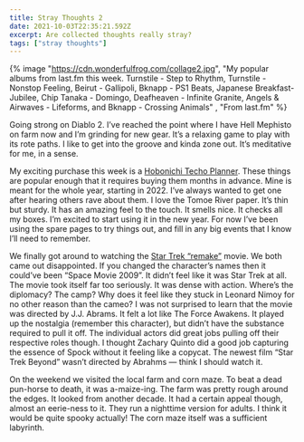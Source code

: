 ```yaml
---
title: Stray Thoughts 2
date: 2021-10-03T22:35:21.592Z
excerpt: Are collected thoughts really stray?
tags: ["stray thoughts"]
---
```


{% image "https://cdn.wonderfulfrog.com/collage2.jpg", "My popular albums from last.fm this week. Turnstile - Step to Rhythm, Turnstile - Nonstop Feeling, Beirut - Gallipoli, Bknapp - PS1 Beats, Japanese Breakfast- Jubilee, Chip Tanaka - Domingo, Deafheaven - Infinite Granite, Angels & Airwaves - Lifeforms, and Bknapp - Crossing Animals" , "From last.fm" %}

Going strong on Diablo 2. I’ve reached the point where I have Hell Mephisto on farm now and I’m grinding for new gear. It’s a relaxing game to play with its rote paths. I like to get into the groove and kinda zone out. It’s meditative for me, in a sense.

My exciting purchase this week is a [Hobonichi Techo Planner](https://www.1101.com/store/techo/en/2022/all_about/planner/). These things are popular enough that it requires buying them months in advance. Mine is meant for the whole year, starting in 2022. I’ve always wanted to get one after hearing others rave about them. I love the Tomoe River paper. It’s thin but sturdy. It has an amazing feel to the touch. It smells nice. It checks all my boxes. I’m excited to start using it in the new year. For now I’ve been using the spare pages to try things out, and fill in any big events that I know I’ll need to remember.

We finally got around to watching the [Star Trek “remake”](https://www.imdb.com/title/tt0796366/) movie. We both came out disappointed. If you changed the character’s names then it could’ve been “Space Movie 2009”. It didn’t feel like it was Star Trek at all. The movie took itself far too seriously. It was dense with action. Where’s the diplomacy? The camp? Why does it feel like they stuck in Leonard Nimoy for no other reason than the cameo? I was not surprised to learn that the movie was directed by J.J. Abrams. It felt a lot like The Force Awakens. It played up the nostalgia (remember this character), but didn’t have the substance required to pull it off. The individual actors did great jobs pulling off their respective roles though. I thought Zachary Quinto did a good job capturing the essence of Spock without it feeling like a copycat. The newest film “Star Trek Beyond” wasn’t directed by Abrahms — think I should watch it.

On the weekend we visited the local farm and corn maze. To beat a dead pun-horse to death, it was a-maize-ing. The farm was pretty rough around the edges. It looked from another decade. It had a certain appeal though, almost an eerie-ness to it. They run a nighttime version for adults. I think it would be quite spooky actually! The corn maze itself was a sufficient labyrinth.
